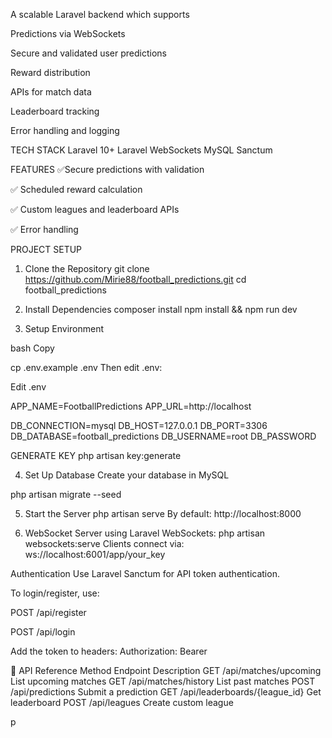 A scalable Laravel backend which supports

 Predictions via WebSockets

Secure and validated user predictions

 Reward distribution

APIs for match data

Leaderboard tracking

 Error handling and logging


TECH STACK
Laravel 10+
 Laravel WebSockets
MySQL
Sanctum 

FEATURES
✅Secure predictions with validation

✅ Scheduled reward calculation

✅ Custom leagues and leaderboard APIs

✅ Error handling


 PROJECT SETUP
 1. Clone the Repository
 git clone https://github.com/Mirie88/football_predictions.git
 cd football_predictions

2. Install Dependencies
composer install
npm install && npm run dev


3. Setup Environment

bash
Copy

cp .env.example .env
Then edit .env:

Edit .env

APP_NAME=FootballPredictions
APP_URL=http://localhost

DB_CONNECTION=mysql
DB_HOST=127.0.0.1
DB_PORT=3306
DB_DATABASE=football_predictions
DB_USERNAME=root
DB_PASSWORD



GENERATE KEY
php artisan key:generate


4. Set Up Database
Create your database in MySQL

php artisan migrate --seed


5. Start the Server
php artisan serve
By default: http://localhost:8000

6. WebSocket Server
 using Laravel WebSockets:
php artisan websockets:serve
Clients connect via: ws://localhost:6001/app/your_key

 Authentication
Use Laravel Sanctum for API token authentication.

To login/register, use:

POST /api/register

POST /api/login

Add the token to headers:
Authorization: Bearer <token>


🔌 API Reference
Method	Endpoint	Description
GET	/api/matches/upcoming	List upcoming matches
GET	/api/matches/history	List past matches
POST	/api/predictions	Submit a prediction
GET	/api/leaderboards/{league_id}	Get leaderboard
POST	/api/leagues	Create custom league




p


